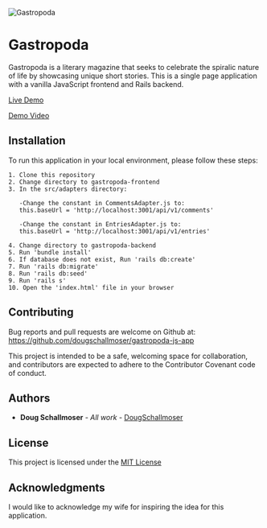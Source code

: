 ![Gastropoda](https://user-images.githubusercontent.com/65590878/97113808-e90a9100-16a9-11eb-8d3a-16677eca2f51.png)

# Gastropoda

Gastropoda is a literary magazine that seeks to celebrate the spiralic nature of life by showcasing unique short stories. This is a single page application with a vanilla JavaScript frontend and Rails backend.

[Live Demo](https://gastropoda.netlify.app/)

[Demo Video](https://youtu.be/5GDocLklNW0)

## Installation

To run this application in your local environment, please follow these steps:

```
1. Clone this repository
2. Change directory to gastropoda-frontend
3. In the src/adapters directory:

   -Change the constant in CommentsAdapter.js to:
   this.baseUrl = 'http://localhost:3001/api/v1/comments'

   -Change the constant in EntriesAdapter.js to:
   this.baseUrl = 'http://localhost:3001/api/v1/entries'

4. Change directory to gastropoda-backend
5. Run 'bundle install'
6. If database does not exist, Run 'rails db:create'
7. Run 'rails db:migrate'
8. Run 'rails db:seed'
9. Run 'rails s'
10. Open the 'index.html' file in your browser
```


## Contributing

Bug reports and pull requests are welcome on Github at:
https://github.com/dougschallmoser/gastropoda-js-app

This project is intended to be a safe, welcoming space for collaboration, and contributors are expected to adhere to the Contributor Covenant code of conduct.
 

## Authors

* **Doug Schallmoser** - *All work* - [DougSchallmoser](https://github.com/dougschallmoser)


## License

This project is licensed under the [MIT License](https://opensource.org/licenses/MIT)


## Acknowledgments

I would like to acknowledge my wife for inspiring the idea for this application.
